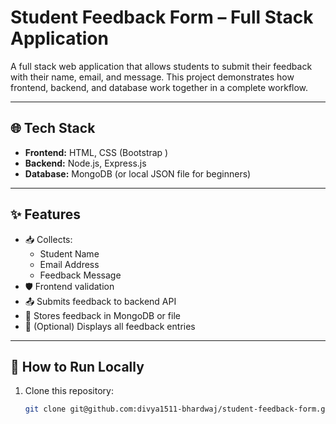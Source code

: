# Student Feedback Form – Full Stack Application

A full stack web application that allows students to submit their feedback with their name, email, and message. This project demonstrates how frontend, backend, and database work together in a complete workflow.

---

## 🌐 Tech Stack

- **Frontend:** HTML, CSS (Bootstrap )
- **Backend:** Node.js, Express.js
- **Database:** MongoDB (or local JSON file for beginners)


---

## ✨ Features

- 📥 Collects:
  - Student Name
  - Email Address
  - Feedback Message
- 🛡️ Frontend validation
- 📤 Submits feedback to backend API
- 💾 Stores feedback in MongoDB or file
- 🧾 (Optional) Displays all feedback entries

---

## 🚀 How to Run Locally

1. Clone this repository:
   ```bash
   git clone git@github.com:divya1511-bhardwaj/student-feedback-form.git
